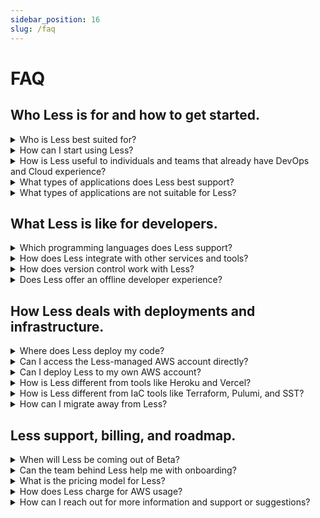 ```yaml
---
sidebar_position: 16
slug: /faq
---
```


# FAQ

## Who Less is for and how to get started.

<details>
  <summary>Who is Less best suited for?</summary>
  
  Less automates Cloud infrastructure setup and deployment, meaning you don't need any DevOps experience. It's well-suited for both novice and experienced developers who want to streamline developing and deploying scalable, event-driven microservices, REST APIs, static websites, and more. Visit the [Less Documentation](/) to see all of the features Less has to offer.
</details>


<details>
  <summary>How can I start using Less?</summary>
  
  To start using Less, [create your account](/sign-in-sign-up) and [follow the quick start guide](/quick-start), which provides step-by-step instructions for setting up and deploying your first project. Additionally, you can [explore the documentation](/), which includes [tutorials and examples](/tutorials) to help you become familiar with its features quickly.
</details>


<details>
  <summary>How is Less useful to individuals and teams that already have DevOps and Cloud experience?</summary>
  
Less takes the burden off of DevOps teams by enabling developers to deploy their application code and infrastructure without DevOps support or experience. Although this is great in most cases, for specific use cases where more control is needed—such as custom VPC configurations, fine-tuning resource properties, or integrating with third-party services not directly supported by Less—DevOps teams can use their expertise to extend or customize the infrastructure that Less has provisioned in your AWS account.
</details>


<details>
  <summary>What types of applications does Less best support?</summary>
  
  Less is particularly well-suited for building REST APIs, WebSockets, microservices, and other event-driven applications that require rapid scaling and fault tolerance. For those of you that understand a bit more about cloud services, Less uses Lambda Functions and other serverless technologies under the hood so it's best suited for use-cases where serverless excels.
</details>


<details>
  <summary>What types of applications are not suitable for Less?</summary>
  
  Less currently does not support deploying applications to containers so if you need the benefits that container-based applications provide, such as highly provisioned or specialized hardware or long-running tasks, you might want to check back later. We'll make deploying containers easy for you soon!
</details>

## What Less is like for developers.

<details>
  <summary>Which programming languages does Less support?</summary>
  
  Less supports JavaScript and Python with support for Rust, Go, C#, Java, and Swift coming soon. Less even supports multiple languages in the same project and allows you to call functions between different languages giving you ultimate flexibility! 
</details>


<details>
  <summary>How does Less integrate with other services and tools?</summary>
  
  Less is essentially just code so you can use the tools, frameworks, packages, and dependencies you enjoy the most.
</details>


<details>
  <summary>How does version control work with Less?</summary>
  
  Less provisions your infrastructure and deploys your code based on your file structure and code so you can just version your code as you normally do. Ask Less to deploy and it handles the rest. Need to roll back changes? Just checkout an older version of your code and deploy again.
</details>


<details>
  <summary>Does Less offer an offline developer experience?</summary>
  
  The slow feedback loop when developing cloud and serverless applications and services provides a poor developer experience that tools like [LocalStack](https://www.localstack.cloud) try to improve. The team behind Less will be releasing an offline development tool very soon that works seamlessly with Less. It's the best serverless development experience we've ever had!
</details>

## How Less deals with deployments and infrastructure.

<details>
  <summary>Where does Less deploy my code?</summary>
  
  When you create a Less account we create an isolated AWS account for you under the hood. Less manages this account for you and deploys your code and infrastructure to it.
</details>


<details>
  <summary>Can I access the Less-managed AWS account directly?</summary>
  
  We will be providing direct, read-only access to your Less-managed AWS account within the next few days. Stay tuned.
</details>


<details>
  <summary>Can I deploy Less to my own AWS account?</summary>
  
  Once we come out of Beta you will be able to provide your AWS keys to Less in order for Less to deploy directly to your AWS account, giving you full control over your resources.
</details>


<details>
  <summary>How is Less different from tools like Heroku and Vercel?</summary>
  
  Tools like Heroku and Vercel do not provide the level of scale or customization that Less provides. Like Less, they provide simplicity up-front but are less suited for complex, large-scale, and custom applications and services. Less is arguably easier to use up front and grows with you to the most complex use-cases.
</details>


<details>
  <summary>How is Less different from IaC tools like Terraform, Pulumi, and SST?</summary>
  
Less abstracts the complexities associated with infrastructure as code tools like Terraform, Pulumi, and SST, providing a higher-level interface that automates many setup and configuration tasks. This abstraction eliminates the need for in-depth knowledge of cloud infrastructure, allowing teams to deploy applications more quickly and easily. For cases where you need capabilities not provided by Less, you can extend or customize it using Infrastructure as Code tools.
</details>


<details>
  <summary>How can I migrate away from Less?</summary>
  
  Less is just code and most of it is not Less-specific (unless you're using the SDK), so it's super easy to migrate away from it. Since the main benefit of using Less is that it automates the creation of your cloud infrastructure and deploying your code, you will need to add this DevOps layer yourself.
</details>

## Less support, billing, and roadmap.

<details>
  <summary>When will Less be coming out of Beta?</summary>
  
  Less is very mature and stable and has been used in production for almost 2 years by our team at Chuva as well as our clients and partners. We have never had a production issue. We are finalizing our terms and conditions, pricing model, and team and organization management and will consider that our production v1.0! We'll be done by the end of 2024!
</details>


<details>
  <summary>Can the team behind Less help me with onboarding?</summary>
  
  Yes, Chuva, the team behind Less started as software development agency and has transitioned focus to the development of Less. We would be more than happy to support you with Less! Feel free to [schedule to meet with our software development and cloud experts here](https://calendly.com/chuva-nilson/less-onboarding-and-support).
</details>


<details>
  <summary>What is the pricing model for Less?</summary>
  
  Less will operate on a subscription model, charging based on the number of users and the managed resources. We will also offer a generous free tier.
</details>


<details>
  <summary>How does Less charge for AWS usage?</summary>
  
  AWS usage is charged based on the actual resources consumed such as compute time, storage, and data transfer, in addition to the subscription fee. This approach ensures that users only pay for what they use, making it cost-effective for teams with variable workloads.
</details>


<details>
  <summary>How can I reach out for more information and support or suggestions?</summary>
  
  You can reach out to our team for more information or support or to provide suggestions through any of the following methods:
  - Email our team at [business@chuva.io](mailto:business@chuva.io?subject=Less%20Onboarding%20and%20Support)
  - [Join us on Discord](https://discord.gg/xRACuFXm)
  - [Schedule a video conference](https://calendly.com/chuva-nilson/less-onboarding-and-support)
</details>
